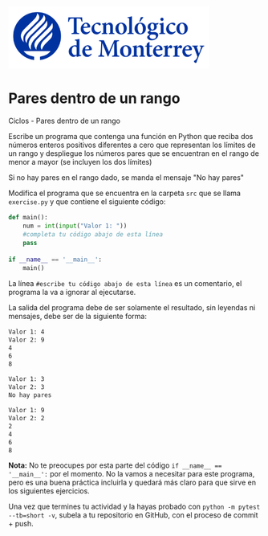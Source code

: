 ![Tec de Monterrey](../../images/logotecmty.png)
# Pares dentro de un rango
Ciclos - Pares dentro de un rango


Escribe un programa que contenga una función en Python que reciba dos números enteros positivos diferentes a cero que representan los límites de un rango y despliegue los números pares que se encuentran en el rango de menor a mayor (se incluyen los dos límites)

Si no hay pares en el rango dado, se manda el mensaje "No hay pares"



Modifica el programa que se encuentra en la carpeta `src` que se llama
`exercise.py` y que contiene el siguiente código:

```python
def main():
    num = int(input("Valor 1: "))    
    #completa tu código abajo de esta línea
    pass

if __name__ == '__main__':
    main()
```

La línea `#escribe tu código abajo de esta línea` es un comentario,
el programa la va a ignorar al ejecutarse.

La salida del programa debe de ser solamente el resultado, sin leyendas ni mensajes, debe ser de la siguiente forma:

```
Valor 1: 4
Valor 2: 9
4
6
8
```

```
Valor 1: 3
Valor 2: 3
No hay pares
```

```
Valor 1: 9
Valor 2: 2
2
4
6
8
```

**Nota:** No te preocupes por esta parte del código
`if __name__ == '__main__':` por el momento.
No la vamos a necesitar para este programa, pero es una buena práctica
incluirla y quedará más claro para que sirve en los siguientes ejercicios.

Una vez que termines tu actividad y la hayas probado con
`python -m pytest --tb=short -v`,
subela a tu repositorio en GitHub, con el proceso de commit + push.
